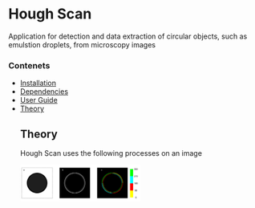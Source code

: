 <h1> Hough Scan </h1>

<p align="left">
Application for detection and data extraction of circular objects, such as emulstion droplets, from microscopy images
  </p>
  
<h3> Contenets </h3>
<ul> 
  <li><a href=""> Installation
  <li><a href=""> Dependencies
  <li><a href=""> User Guide
  <li><a href="#Theory"> Theory
  
  
     
  


<h2><a name="Theory"> Theory </a></h2>
  <p align="left">
Hough Scan uses the following processes on an image
  </p>
<img src="./Readme_Images/Sobel.png" width="50%" height="50%">

